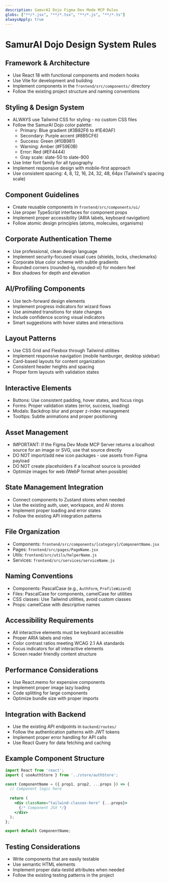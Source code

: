 ```yaml
---
description: SamurAI Dojo Figma Dev Mode MCP Rules
globs: ["**/*.jsx", "**/*.tsx", "**/*.js", "**/*.ts"]
alwaysApply: true
---
```


# SamurAI Dojo Design System Rules

## Framework & Architecture
- Use React 18 with functional components and modern hooks
- Use Vite for development and building
- Implement components in the `frontend/src/components/` directory
- Follow the existing project structure and naming conventions

## Styling & Design System
- ALWAYS use Tailwind CSS for styling - no custom CSS files
- Follow the SamurAI Dojo color palette:
  - Primary: Blue gradient (#3B82F6 to #1E40AF)
  - Secondary: Purple accent (#8B5CF6)
  - Success: Green (#10B981)
  - Warning: Amber (#F59E0B)
  - Error: Red (#EF4444)
  - Gray scale: slate-50 to slate-900
- Use Inter font family for all typography
- Implement responsive design with mobile-first approach
- Use consistent spacing: 4, 8, 12, 16, 24, 32, 48, 64px (Tailwind's spacing scale)

## Component Guidelines
- Create reusable components in `frontend/src/components/ui/`
- Use proper TypeScript interfaces for component props
- Implement proper accessibility (ARIA labels, keyboard navigation)
- Follow atomic design principles (atoms, molecules, organisms)

## Corporate Authentication Theme
- Use professional, clean design language
- Implement security-focused visual cues (shields, locks, checkmarks)
- Corporate blue color scheme with subtle gradients
- Rounded corners (rounded-lg, rounded-xl) for modern feel
- Box shadows for depth and elevation

## AI/Profiling Components
- Use tech-forward design elements
- Implement progress indicators for wizard flows
- Use animated transitions for state changes
- Include confidence scoring visual indicators
- Smart suggestions with hover states and interactions

## Layout Patterns
- Use CSS Grid and Flexbox through Tailwind utilities
- Implement responsive navigation (mobile hamburger, desktop sidebar)
- Card-based layouts for content organization
- Consistent header heights and spacing
- Proper form layouts with validation states

## Interactive Elements
- Buttons: Use consistent padding, hover states, and focus rings
- Forms: Proper validation states (error, success, loading)
- Modals: Backdrop blur and proper z-index management
- Tooltips: Subtle animations and proper positioning

## Asset Management
- IMPORTANT: If the Figma Dev Mode MCP Server returns a localhost source for an image or SVG, use that source directly
- DO NOT import/add new icon packages - use assets from Figma payload
- DO NOT create placeholders if a localhost source is provided
- Optimize images for web (WebP format when possible)

## State Management Integration
- Connect components to Zustand stores when needed
- Use the existing auth, user, workspace, and AI stores
- Implement proper loading and error states
- Follow the existing API integration patterns

## File Organization
- Components: `frontend/src/components/[category]/ComponentName.jsx`
- Pages: `frontend/src/pages/PageName.jsx`
- Utils: `frontend/src/utils/helperName.js`
- Services: `frontend/src/services/serviceName.js`

## Naming Conventions
- Components: PascalCase (e.g., `AuthForm`, `ProfileWizard`)
- Files: PascalCase for components, camelCase for utilities
- CSS classes: Use Tailwind utilities, avoid custom classes
- Props: camelCase with descriptive names

## Accessibility Requirements
- All interactive elements must be keyboard accessible
- Proper ARIA labels and roles
- Color contrast ratios meeting WCAG 2.1 AA standards
- Focus indicators for all interactive elements
- Screen reader friendly content structure

## Performance Considerations
- Use React.memo for expensive components
- Implement proper image lazy loading
- Code splitting for large components
- Optimize bundle size with proper imports

## Integration with Backend
- Use the existing API endpoints in `backend/routes/`
- Follow the authentication patterns with JWT tokens
- Implement proper error handling for API calls
- Use React Query for data fetching and caching

## Example Component Structure
```jsx
import React from 'react';
import { useAuthStore } from '../store/authStore';

const ComponentName = ({ prop1, prop2, ...props }) => {
  // Component logic here
  
  return (
    <div className="tailwind-classes-here" {...props}>
      {/* Component JSX */}
    </div>
  );
};

export default ComponentName;
```

## Testing Considerations
- Write components that are easily testable
- Use semantic HTML elements
- Implement proper data-testid attributes when needed
- Follow the existing testing patterns in the project
